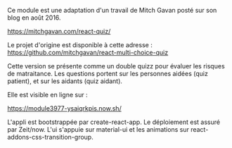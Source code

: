 Ce module est une adaptation d'un travail de Mitch Gavan posté sur son blog en août 2016. 

https://mitchgavan.com/react-quiz/ 

Le projet d'origine est disponible à cette adresse : https://github.com/mitchgavan/react-multi-choice-quiz

Cette version se présente comme un double quizz pour évaluer les risques de matraitance. Les questions portent sur les personnes aidées (quiz patient), et sur les aidants (quiz aidant).

Elle est visible en ligne sur : 

https://module3977-ysaiqrkpis.now.sh/

L'appli est bootstrappée par create-react-app. Le déploiement est assuré par Zeit/now. L'ui s'appuie sur material-ui et les animations sur react-addons-css-transition-group.

